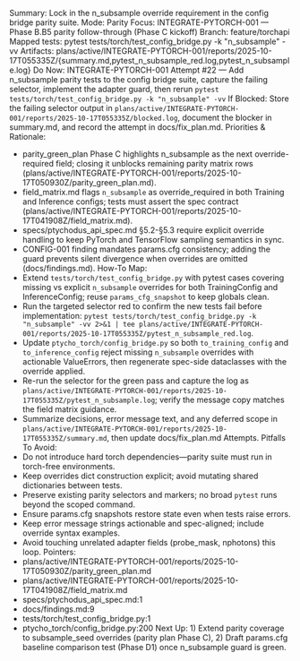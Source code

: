 Summary: Lock in the n_subsample override requirement in the config bridge parity suite.
Mode: Parity
Focus: INTEGRATE-PYTORCH-001 — Phase B.B5 parity follow-through (Phase C kickoff)
Branch: feature/torchapi
Mapped tests: pytest tests/torch/test_config_bridge.py -k "n_subsample" -vv
Artifacts: plans/active/INTEGRATE-PYTORCH-001/reports/2025-10-17T055335Z/{summary.md,pytest_n_subsample_red.log,pytest_n_subsample.log}
Do Now: INTEGRATE-PYTORCH-001 Attempt #22 — Add n_subsample parity tests to the config bridge suite, capture the failing selector, implement the adapter guard, then rerun `pytest tests/torch/test_config_bridge.py -k "n_subsample" -vv`
If Blocked: Store the failing selector output in `plans/active/INTEGRATE-PYTORCH-001/reports/2025-10-17T055335Z/blocked.log`, document the blocker in summary.md, and record the attempt in docs/fix_plan.md.
Priorities & Rationale:
- parity_green_plan Phase C highlights n_subsample as the next override-required field; closing it unblocks remaining parity matrix rows (plans/active/INTEGRATE-PYTORCH-001/reports/2025-10-17T050930Z/parity_green_plan.md).
- field_matrix.md flags `n_subsample` as override_required in both Training and Inference configs; tests must assert the spec contract (plans/active/INTEGRATE-PYTORCH-001/reports/2025-10-17T041908Z/field_matrix.md).
- specs/ptychodus_api_spec.md §5.2-§5.3 require explicit override handling to keep PyTorch and TensorFlow sampling semantics in sync.
- CONFIG-001 finding mandates params.cfg consistency; adding the guard prevents silent divergence when overrides are omitted (docs/findings.md).
How-To Map:
- Extend `tests/torch/test_config_bridge.py` with pytest cases covering missing vs explicit `n_subsample` overrides for both TrainingConfig and InferenceConfig; reuse `params_cfg_snapshot` to keep globals clean.
- Run the targeted selector red to confirm the new tests fail before implementation: `pytest tests/torch/test_config_bridge.py -k "n_subsample" -vv 2>&1 | tee plans/active/INTEGRATE-PYTORCH-001/reports/2025-10-17T055335Z/pytest_n_subsample_red.log`.
- Update `ptycho_torch/config_bridge.py` so both `to_training_config` and `to_inference_config` reject missing `n_subsample` overrides with actionable ValueErrors, then regenerate spec-side dataclasses with the override applied.
- Re-run the selector for the green pass and capture the log as `plans/active/INTEGRATE-PYTORCH-001/reports/2025-10-17T055335Z/pytest_n_subsample.log`; verify the message copy matches the field matrix guidance.
- Summarize decisions, error message text, and any deferred scope in `plans/active/INTEGRATE-PYTORCH-001/reports/2025-10-17T055335Z/summary.md`, then update docs/fix_plan.md Attempts.
Pitfalls To Avoid:
- Do not introduce hard torch dependencies—parity suite must run in torch-free environments.
- Keep overrides dict construction explicit; avoid mutating shared dictionaries between tests.
- Preserve existing parity selectors and markers; no broad `pytest` runs beyond the scoped command.
- Ensure params.cfg snapshots restore state even when tests raise errors.
- Keep error message strings actionable and spec-aligned; include override syntax examples.
- Avoid touching unrelated adapter fields (probe_mask, nphotons) this loop.
Pointers:
- plans/active/INTEGRATE-PYTORCH-001/reports/2025-10-17T050930Z/parity_green_plan.md
- plans/active/INTEGRATE-PYTORCH-001/reports/2025-10-17T041908Z/field_matrix.md
- specs/ptychodus_api_spec.md:1
- docs/findings.md:9
- tests/torch/test_config_bridge.py:1
- ptycho_torch/config_bridge.py:200
Next Up: 1) Extend parity coverage to subsample_seed overrides (parity plan Phase C), 2) Draft params.cfg baseline comparison test (Phase D1) once n_subsample guard is green.
